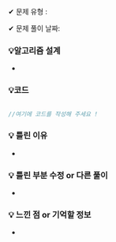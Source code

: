 ✔ 문제 유형 : 

✔ 문제 풀이 날짜: 

### 💡****알고리즘 설계****

- 

### 💡코드

```javascript

//여기에 코드를 작성해 주세요 !

```

### 💡 틀린 이유

- 

### 💡 틀린 부분 수정 or 다른 풀이

- 

### 💡 느낀 점 or 기억할 정보

- 
